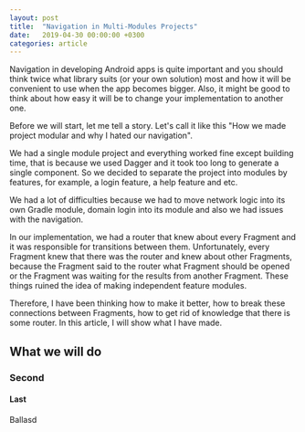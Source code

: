 ```yaml
---
layout: post
title:  "Navigation in Multi-Modules Projects"
date:   2019-04-30 00:00:00 +0300
categories: article
---
```

Navigation in developing Android apps is quite important and you should think twice what library suits (or your own solution) most and how it will be convenient to use when the app becomes bigger. Also, it might be good to think about how easy it will be to change your implementation to another one.

Before we will start, let me tell a story. Let's call it like this "How we made project modular and why I hated our navigation".

We had a single module project and everything worked fine except building time, that is because we used Dagger and it took too long to generate a single component. So we decided to separate the project into modules by features, for example, a login feature, a help feature and etc.

We had a lot of difficulties because we had to move network logic into its own Gradle module, domain login into its module and also we had issues with the navigation.

In our implementation, we had a router that knew about every Fragment and it was responsible for transitions between them. Unfortunately, every Fragment knew that there was the router and knew about other Fragments, because the Fragment said to the router what Fragment should be opened or the Fragment was waiting for the results from another Fragment. These things ruined the idea of making independent feature modules.

Therefore, I have been thinking how to make it better, how to break these connections between Fragments, how to get rid of knowledge that there is some router. In this article, I will show what I have made.

## What we will do
### Second
#### Last

Ballasd
